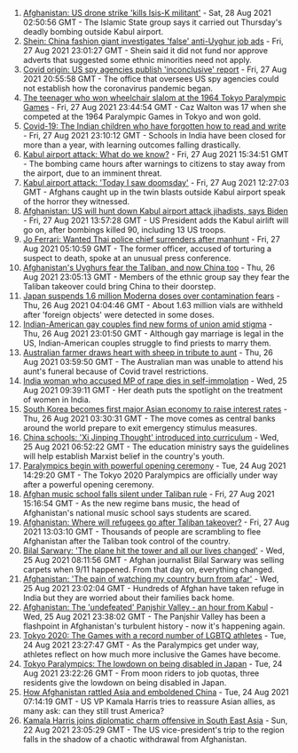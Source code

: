 1. [Afghanistan: US drone strike 'kills Isis-K militant'](https://www.bbc.co.uk/news/world-asia-58364743?at_medium=RSS&at_campaign=KARANGA) - Sat, 28 Aug 2021 02:50:56 GMT - The Islamic State group says it carried out Thursday's deadly bombing outside Kabul airport.
2. [Shein: China fashion giant investigates 'false' anti-Uyghur job ads](https://www.bbc.co.uk/news/business-58284855?at_medium=RSS&at_campaign=KARANGA) - Fri, 27 Aug 2021 23:01:27 GMT - Shein said it did not fund nor approve adverts that suggested some ethnic minorities need not apply.
3. [Covid origin: US spy agencies publish 'inconclusive' report](https://www.bbc.co.uk/news/world-us-canada-58361211?at_medium=RSS&at_campaign=KARANGA) - Fri, 27 Aug 2021 20:55:58 GMT - The office that oversees US spy agencies could not establish how the coronavirus pandemic began.
4. [The teenager who won wheelchair slalom at the 1964 Tokyo Paralympic Games](https://www.bbc.co.uk/news/disability-58334244?at_medium=RSS&at_campaign=KARANGA) - Fri, 27 Aug 2021 23:44:54 GMT - Caz Walton was 17 when she competed at the 1964 Paralympic Games in Tokyo and won gold.
5. [Covid-19: The Indian children who have forgotten how to read and write](https://www.bbc.co.uk/news/world-asia-india-58281442?at_medium=RSS&at_campaign=KARANGA) - Fri, 27 Aug 2021 23:10:12 GMT - Schools in India have been closed for more than a year, with learning outcomes falling drastically.
6. [Kabul airport attack: What do we know?](https://www.bbc.co.uk/news/world-asia-58349010?at_medium=RSS&at_campaign=KARANGA) - Fri, 27 Aug 2021 15:34:51 GMT - The bombing came hours after warnings to citizens to stay away from the airport, due to an imminent threat.
7. [Kabul airport attack: 'Today I saw doomsday'](https://www.bbc.co.uk/news/world-asia-58340809?at_medium=RSS&at_campaign=KARANGA) - Fri, 27 Aug 2021 12:27:03 GMT - Afghans caught up in the twin blasts outside Kabul airport speak of the horror they witnessed.
8. [Afghanistan: US will hunt down Kabul airport attack jihadists, says Biden](https://www.bbc.co.uk/news/world-asia-58351056?at_medium=RSS&at_campaign=KARANGA) - Fri, 27 Aug 2021 13:57:28 GMT - US President adds the Kabul airlift will go on, after bombings killed 90, including 13 US troops.
9. [Jo Ferrari: Wanted Thai police chief surrenders after manhunt](https://www.bbc.co.uk/news/world-asia-58352441?at_medium=RSS&at_campaign=KARANGA) - Fri, 27 Aug 2021 05:10:59 GMT - The former officer, accused of torturing a suspect to death, spoke at an unusual press conference.
10. [Afghanistan's Uyghurs fear the Taliban, and now China too](https://www.bbc.co.uk/news/world-asia-58342790?at_medium=RSS&at_campaign=KARANGA) - Thu, 26 Aug 2021 23:05:13 GMT - Members of the ethnic group say they fear the Taliban takeover could bring China to their doorstep.
11. [Japan suspends 1.6 million Moderna doses over contamination fears](https://www.bbc.co.uk/news/world-asia-58338281?at_medium=RSS&at_campaign=KARANGA) - Thu, 26 Aug 2021 04:04:46 GMT - About 1.63 million vials are withheld after 'foreign objects' were detected in some doses.
12. [Indian-American gay couples find new forms of union amid stigma](https://www.bbc.co.uk/news/world-asia-india-58184024?at_medium=RSS&at_campaign=KARANGA) - Thu, 26 Aug 2021 23:01:50 GMT - Although gay marriage is legal in the US, Indian-American couples struggle to find priests to marry them.
13. [Australian farmer draws heart with sheep in tribute to aunt](https://www.bbc.co.uk/news/world-australia-58338661?at_medium=RSS&at_campaign=KARANGA) - Thu, 26 Aug 2021 03:59:50 GMT - The Australian man was unable to attend his aunt's funeral because of Covid travel restrictions.
14. [India woman who accused MP of rape dies in self-immolation](https://www.bbc.co.uk/news/world-asia-india-58328014?at_medium=RSS&at_campaign=KARANGA) - Wed, 25 Aug 2021 09:39:11 GMT - Her death puts the spotlight on the treatment of women in India.
15. [South Korea becomes first major Asian economy to raise interest rates](https://www.bbc.co.uk/news/business-58338261?at_medium=RSS&at_campaign=KARANGA) - Thu, 26 Aug 2021 03:30:31 GMT - The move comes as central banks around the world prepare to exit emergency stimulus measures.
16. [China schools: 'Xi Jinping Thought' introduced into curriculum](https://www.bbc.co.uk/news/world-asia-58301575?at_medium=RSS&at_campaign=KARANGA) - Wed, 25 Aug 2021 06:52:22 GMT - The education ministry says the guidelines will help establish Marxist belief in the country's youth.
17. [Paralympics begin with powerful opening ceremony](https://www.bbc.co.uk/sport/disability-sport/58316181?at_medium=RSS&at_campaign=KARANGA) - Tue, 24 Aug 2021 14:29:20 GMT - The Tokyo 2020 Paralympics are officially under way after a powerful opening ceremony.
18. [Afghan music school falls silent under Taliban rule](https://www.bbc.co.uk/news/world-asia-58344197?at_medium=RSS&at_campaign=KARANGA) - Fri, 27 Aug 2021 15:16:54 GMT - As the new regime bans music, the head of Afghanistan's national music school says students are scared.
19. [Afghanistan: Where will refugees go after Taliban takeover?](https://www.bbc.co.uk/news/world-asia-58283177?at_medium=RSS&at_campaign=KARANGA) - Fri, 27 Aug 2021 13:03:10 GMT - Thousands of people are scrambling to flee Afghanistan after the Taliban took control of the country.
20. [Bilal Sarwary: 'The plane hit the tower and all our lives changed'](https://www.bbc.co.uk/news/world-south-asia-58071592?at_medium=RSS&at_campaign=KARANGA) - Wed, 25 Aug 2021 08:11:56 GMT - Afghan journalist Bilal Sarwary was selling carpets when 9/11 happened. From that day on, everything changed.
21. [Afghanistan: 'The pain of watching my country burn from afar'](https://www.bbc.co.uk/news/world-asia-india-58326408?at_medium=RSS&at_campaign=KARANGA) - Wed, 25 Aug 2021 23:02:04 GMT - Hundreds of Afghan have taken refuge in India but they are worried about their families back home.
22. [Afghanistan: The 'undefeated' Panjshir Valley - an hour from Kabul](https://www.bbc.co.uk/news/world-asia-58329527?at_medium=RSS&at_campaign=KARANGA) - Wed, 25 Aug 2021 23:38:02 GMT - The Panjshir Valley has been a flashpoint in Afghanistan's turbulent history - now it's happening again.
23. [Tokyo 2020: The Games with a record number of LGBTQ athletes](https://www.bbc.co.uk/news/world-asia-58141762?at_medium=RSS&at_campaign=KARANGA) - Tue, 24 Aug 2021 23:27:47 GMT - As the Paralympics get under way, athletes reflect on how much more inclusive the Games have become.
24. [Tokyo Paralympics: The lowdown on being disabled in Japan](https://www.bbc.co.uk/news/disability-58256722?at_medium=RSS&at_campaign=KARANGA) - Tue, 24 Aug 2021 23:22:26 GMT - From moon riders to job quotas, three residents give the lowdown on being disabled in Japan.
25. [How Afghanistan rattled Asia and emboldened China](https://www.bbc.co.uk/news/world-asia-58312949?at_medium=RSS&at_campaign=KARANGA) - Tue, 24 Aug 2021 07:14:19 GMT - US VP Kamala Harris tries to reassure Asian allies, as many ask: can they still trust America?
26. [Kamala Harris joins diplomatic charm offensive in South East Asia](https://www.bbc.co.uk/news/world-asia-58277226?at_medium=RSS&at_campaign=KARANGA) - Sun, 22 Aug 2021 23:05:29 GMT - The US vice-president's trip to the region falls in the shadow of a chaotic withdrawal from Afghanistan.
